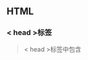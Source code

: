 ## HTML

### < head >标签

> < head >标签中包含<title>、<meta>、<link>、<style>标签。

#### 1.< title >标签

> 指定整个网页的标题，在浏览器最上方显示。

#### 2.< meta >标签

> 提供有关页面的基本信息。

**属性**：

**（1）charst属性**

> 定义文档的字符编码。

```html
<meta charset="utf-8">
```

**（2）name属性**

> 把 content 属性关联到一个名称。

**值**：

**author**:规定文档的作者的名字。

**description**:规定页面的描述。搜索引擎会把这个描述显示在搜索结果中。

**keywords**:规定一个逗号分隔的关键词列表 - 相关的网页（告诉搜索引擎页面是与什么相关的）。

**application-name**:规定页面所代表的 Web 应用程序的名称。

**generator**:规定用于生成文档的一个软件包（不用于手写页面）。

```html
<head>
<meta name="description" content="Free Web tutorials">
<meta name="keywords" content="HTML,CSS,JavaScript">
<meta name="author" content="Hege Refsnes">
</head>
```

**（3）http-equiv属性**

> 把 content 属性关联到 HTTP 头部。

**值**：

**content-type**:指定文档的内容类型和编码类型。

```html
<meta http-equiv="content-type" content="text/html; charset=UTF-8">
```

**refresh**:定义文档自动刷新的时间间隔;  重定向 2秒后跳转到对应的网址，注意分号

```html
<meta http-equiv="refresh" content="2;URL=http://www.luffycity.com">
```

```html
<meta http-equiv="refresh" content="2;URL=http://www.luffycity.com">
```

**x-ua-compatible**:告诉IE浏览器以最高级模式渲染当前网页

```html
<meta http-equiv="x-ua-compatible" content="IE=edge">
```

**注意：**如果设置了 http-equiv 属性，则不应该设置 name 属性。

**（4）content属性**

> 定义与 http-equiv 或 name 属性相关的元信息。

**（5）scheme属性**

> HTML5不支持。 定义用于翻译 content 属性值的格式。(了解)

#### 3.< link >标签

#### 4.< base>标签

#### 5.< style>标签

#### 6.< script>标签

#### 7.< noscript>标签

----------

### < body>标签

#### 1.标题

> 标题（Heading）是通过 < h1> - < h6> 标签进行定义的。< h1> 定义最大的标题。 < h6> 定义最小的标题。



#### 2.段落

**(1) < p>标签**

> 段落，段落间会有**空行**。

**(2) < br>标签**

> 换行，换行后上下文没有**空行**。



#### 3.超链接

> < a href ="链接地址" target="目标值" title="提示文字">文本< /a>

**属性**：

**1.href**:地址

**2.target**:用于指定链接页面的打开方式； 

​	值：**_blank**:在新窗口打开 

​			**_self**:在本窗口打开（默认）

​			**_parent**:表示点击超链接后在父窗口中打开（跟框架有关）

​			**_top**:在当前浏览器中打开，而框架会消失（跟框架有关）

**3.title**:提示文字，即在鼠标放在超链接上时出现的提示信息

**锚点链接**：

1.**空链接**：< a href="**#**">文本< /a>   **作用**：用于页面中回到页面顶部

2.**同页面跳转**：

​	< h1 id="key">跳转到这< /h1>

​	< a href="#key">页面某个模块的某个页面要素< /a>

**注**：id:定义锚记标记名称,不能用name。

```html
<a href="http://www.qq.com"></a>  
<a href="img.zip">下载文件</a>
<a href="http://···"><img src="···"/></a>
```



#### 4.图像

> < img src="  " alt="  " >

**属性**：

​	**src **:图片路径。

​	**alt**:替换文本，图片不能显示时显示的文字。

​	**title**:将鼠标放在图像上时显示的文字。

​	**width**:宽。

​	**height**:高。

```html
<img src="pulpit.jpg" alt="Pulpit rock" width="304" height="228">
```



#### 5.表格

> < table> 标签定义 HTML 表格。简单的 HTML 表格由 table 元素以及一个或多个 **< tr>**、**< th>** 或 **< td>** 元素组成表格结构；其中： **< tr>** 元素定义表格行，**< th>** 元素定义表头，**< td>** 元素定义表格单元。

##### 1.表格标签

|  NO  |  表格标签   |                             用处                             |
| :--: | :---------: | :----------------------------------------------------------: |
|  1   |  < table>   |       定义表格，生成的表格在一队< table>< /table>中；        |
|  2   | < caption>  | 定义表格的标题，当表格需要标题时，使用< caption>表格标题< /caption> |
|  3   |  < thead>   |                        定义表格的页眉                        |
|  4   |  < tbody>   |                        定义表格的主体                        |
|  5   |  < tfoot>   |                        定义表格的页眉                        |
|  6   |    < th>    |         定义表格的表头，一般是表头中的内容会被加黑；         |
|  7   |    < tr>    |                         定义表格的行                         |
|  8   |    < td>    |                        定义表格单元格                        |
|  9   |   < col>    |                     定义用于表格列的属性                     |
|  10  | < colgroup> |                        定义表格列的组                        |

```html
<body>
    <table border="1">
        <caption>标题</caption>
        <thead>
          <tr>
            <th>Month</th>
            <th>Savings</th>
          </tr>
        </thead>
        <tfoot>
          <tr>
            <td>Sum</td>
            <td>$180</td>
          </tr>
        </tfoot>
        <tbody>
          <tr>
            <td>January</td>
            <td>$100</td>
          </tr>
          <tr>
            <td>February</td>
            <td>$80</td>
          </tr>
        </tbody>
      </table>

</body>
```

##### 2.合并单元格

1.合并行单元格(colspan):

2.合并列单元格(rowspan):

##### 3.单元格边框

##### 4.表格格式设置

(1)单元格的对齐

(2)背景颜色&图片 **bgcolor& background**

(3)单元格边距**cellpadding**

(4)单元格之间的距离**cellspacing**

(5)显示部分边框

**注**：详情见：https://blog.csdn.net/weixin_47139649/article/details/109099704?ops_request_misc=%257B%2522request%255Fid%2522%253A%2522163040446416780261979857%2522%252C%2522scm%2522%253A%252220140713.130102334..%2522%257D&request_id=163040446416780261979857&biz_id=0&utm_medium=distribute.pc_search_result.none-task-blog-2~all~top_positive~default-1-109099704.first_rank_v2_pc_rank_v29&utm_term=html%E8%A1%A8%E6%A0%BC&spm=1018.2226.3001.4187



#### 6.列表

1.有序列表：

```html
<ol>
    <li></li>
    <li></li>
    <li></li>
</ol>
```

2.无序列表：

```html
<ul>
    <li></li>
    <li></li>
    <li></li>
</ul>
```

3.自定义列表：

```html
<dl>
    <dt></dt>
    <dd></dd>
    <dd></dd>
    <dd></dd>
</dl>
```



#### 7.区块

> 大多数 HTML 元素被定义为**块级元素**或**行内元素（内联元素）**。

常见块级元素：

< div> < p> < ul> < li> < h1>···< h6>

常见内联元素：

< a> < strong> < b> < em> < i> < del> < s> < ins> < u> < span>



#### 8.表单

> 表单是一个包含表单元素的区域。
>
> 表单元素是允许用户在表单中输入内容,比如：文本域(textarea)、下拉列表、单选框(radio-buttons)、复选框(checkboxes)等等。
>
> 表单使用表单标签 <form> 来设置;

##### 表单域< form>< /form>

属性：

action:规定当提交表单时向何处发送表单数据。

method:规定用于发送表单数据的 HTTP 方法。

name: 规定表单的名称。

······

##### 表单元素

**< input>**:

**< textarea>**:定义一个多行的文本输入控件。

**< button>**:定义一个按钮。

**< select>**:用来创建下拉列表

**< option>**:定义下拉列表中的一个选项（一个条目）。

**< label>**:label 元素不会向用户呈现任何特殊效果。不过，它为鼠标用户改进了可用性。如果您在 label 元素内点击文本，就会触发此控件。就是说，当用户选择该标签时，浏览器就会自动将焦点转到和标签相关的表单控件上。

< label> 标签的 for 属性应当与相关元素的 id 属性相同。

**< optgroup>**:经常用于把相关的选项组合在一起。如果你有很多的选项组合, 你可以使用< optgroup> 标签能够很简单的将相关选项组合在一起。

**< fieldset>**:可以将表单内的相关元素分组。会在相关表单元素周围绘制边框。



#### 9.文本格式化

| 标签      | 描述           |
| :-------- | -------------- |
| < b>      | 定义粗体文本。 |
| < em>     | 定义着重文字   |
| < i>      | 定义斜体字     |
| < small>  | 定义小号字     |
| < strong> | 定义加重语气   |
| < sub>    | 定义下标       |
| < sup>    | 定义上标       |
| < ins>    | 定义插入字     |
| < del>    | 定义删除字     |



#### 10.特殊字符

| 字符 | 实体名称 |
| :--: | -------- |
| 空格 | &nbsp    |
|  <   | &lt      |
|  >   | &gt      |
|  &   | &amp     |
|  "   | &quot    |
|  '   | &apos    |
|  ©   | &copy    |
|  ®   | &reg     |
|  ×   | &times   |
|  ÷   | &divide  |
| 平方 | &sup2    |
| 立方 | &sup3    |



---------



